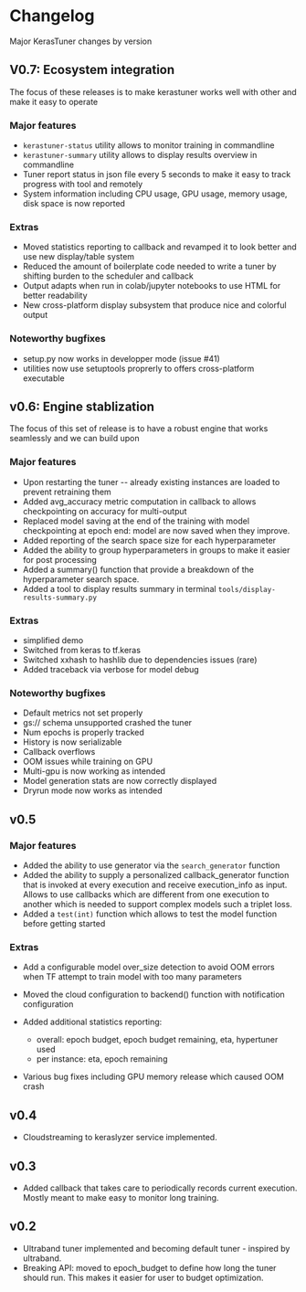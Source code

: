 # Changelog

Major KerasTuner changes by version

## V0.7: Ecosystem integration

The focus of these releases is to make kerastuner works well with other and make it easy to operate

### Major features

- `kerastuner-status` utility allows to monitor training in commandline
- `kerastuner-summary` utility allows to display results overview in commandline 
- Tuner report status in json file every 5 seconds to make it easy to track progress with tool and remotely
- System information including CPU usage, GPU usage, memory usage, disk space is now reported

### Extras

- Moved statistics reporting to callback and revamped it to look better and use new display/table system
- Reduced the amount of boilerplate code needed to write a tuner by shifting burden to the scheduler and callback
- Output adapts when run in colab/jupyter notebooks to use HTML for better readability
- New cross-platform display subsystem that produce nice and colorful output

### Noteworthy bugfixes

- setup.py now works in developper mode (issue #41)
- utilities now use setuptools proprerly to offers cross-platform executable

## v0.6: Engine stablization

The focus of this set of release is to have a robust engine that works seamlessly and we can build upon

### Major features

- Upon restarting the tuner -- already existing instances are loaded to prevent retraining them
- Added avg_accuracy metric computation in callback to allows checkpointing on accuracy for multi-output
- Replaced model saving at the end of the training with model checkpointing at epoch end: model are now saved when they improve.
- Added reporting of the search space size for each hyperparameter
- Added the ability to group hyperparameters in groups to make it easier for post processing
- Added a summary() function that provide a breakdown of the hyperparameter search space.
- Added a tool to display results summary in terminal `tools/display-results-summary.py`

### Extras

- simplified demo
- Switched from keras to tf.keras
- Switched xxhash to hashlib due to dependencies issues (rare)
- Added traceback via verbose for model debug

### Noteworthy bugfixes

- Default metrics not set properly
- gs:// schema unsupported crashed the tuner
- Num epochs is properly tracked
- History is now serializable
- Callback overflows
- OOM issues while training on GPU
- Multi-gpu is now working as intended
- Model generation stats are now correctly displayed
- Dryrun mode now works as intended

## v0.5

### Major features

- Added the ability to use generator via the `search_generator` function
- Added the ability to supply a personalized callback_generator function that is invoked at every execution and receive execution_info as input. Allows to use callbacks which are different from one execution to another which is needed to support complex models such a triplet loss.
- Added a `test(int)` function which allows to test the model function before getting started

### Extras

- Add a configurable model over_size detection to avoid OOM errors when TF attempt to train model with too many parameters
- Moved the cloud configuration to backend() function with notification configuration
- Added additional statistics reporting: 

  - overall: epoch budget, epoch budget remaining, eta, hypertuner used
  - per instance: eta, epoch remaining 

- Various bug fixes including GPU memory release which caused OOM crash

## v0.4

- Cloudstreaming to keraslyzer service implemented.

## v0.3

- Added callback that takes care to periodically records current execution. Mostly meant to make easy to monitor long training.

## v0.2

- Ultraband tuner implemented and becoming default tuner - inspired by ultraband.
- Breaking API: moved to epoch_budget to define how long the tuner should run. This makes it easier for user to budget optimization.
